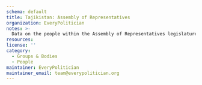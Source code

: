 ```yaml
---
schema: default
title: Tajikistan: Assembly of Representatives
organization: EveryPolitician
notes: >-
  Data on the people within the Assembly of Representatives legislature of Tajikistan.
resources:
license: ''
category:
  - Groups & Bodies
  - People
maintainer: EveryPolitician
maintainer_email: team@everypolitician.org
---
```

